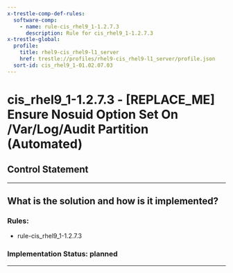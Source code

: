```yaml
---
x-trestle-comp-def-rules:
  software-comp:
    - name: rule-cis_rhel9_1-1.2.7.3
      description: Rule for cis_rhel9_1-1.2.7.3
x-trestle-global:
  profile:
    title: rhel9-cis_rhel9-l1_server
    href: trestle://profiles/rhel9-cis_rhel9-l1_server/profile.json
  sort-id: cis_rhel9_1-01.02.07.03
---
```


# cis_rhel9_1-1.2.7.3 - \[REPLACE_ME\] Ensure Nosuid Option Set On /Var/Log/Audit Partition (Automated)

## Control Statement

______________________________________________________________________

## What is the solution and how is it implemented?

<!-- For implementation status enter one of: implemented, partial, planned, alternative, not-applicable -->

<!-- Note that the list of rules under ### Rules: is read-only and changes will not be captured after assembly to JSON -->

<!-- Add control implementation description here for control: cis_rhel9_1-1.2.7.3 -->

### Rules:

  - rule-cis_rhel9_1-1.2.7.3

### Implementation Status: planned

______________________________________________________________________
